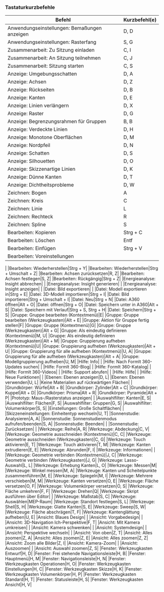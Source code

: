 

### Tastaturkurzbefehle

|Befehl|Kurzbefehl(e)|
| -- | -- |
|Anwendungseinstellungen: Bemaßungen anzeigen|D, D|
|Anwendungseinstellungen: Rasterfang|S, G|
|Zusammenarbeit: Zu Sitzung einladen|C, I|
|Zusammenarbeit: An Sitzung teilnehmen|C, J|
|Zusammenarbeit: Sitzung starten|C, S|
|Anzeige: Umgebungsschatten|D, A|
|Anzeige: Achsen|D, Z|
|Anzeige: Rückseiten|D, B|
|Anzeige: Kanten|D, E|
|Anzeige: Linien verlängern|D, X|
|Anzeige: Raster|D, G|
|Anzeige: Begrenzungsrahmen für Gruppen|B, B|
|Anzeige: Verdeckte Linien|D, H|
|Anzeige: Monotone Oberflächen|D, M|
|Anzeige: Nordpfeil|D, N|
|Anzeige: Schatten|D, S|
|Anzeige: Silhouetten|D, O|
|Anzeige: Skizzenartige Linien|D, K|
|Anzeige: Dünne Kanten|D, T|
|Anzeige: Dichtheitsprobleme|D, W|
|Zeichnen: Bogen|A|
|Zeichnen: Kreis|C|
|Zeichnen: Linie|L|
|Zeichnen: Rechteck|R|
|Zeichnen: Spline|S|
|Bearbeiten: Kopieren|Strg + C|
|Bearbeiten: Löschen|Entf|
|Bearbeiten: Einfügen|Strg + V|
|Bearbeiten: Voreinstellungen|
|
|Bearbeiten: Wiederherstellen|Strg + Y|
|Bearbeiten: Wiederherstellen|Strg + Umschalt + Z|
|Bearbeiten: Achsen zurücksetzen|R, Z|
|Bearbeiten: Achsen festlegen|S, Z|
|Bearbeiten: Rückgängig|Strg + Z|
|Energieanalyse: Insight abbrechen|
|
|Energieanalyse: Insight generieren|
|
|Energieanalyse: Insight anzeigen|
|
|Datei: Bild exportieren|
|
|Datei: Modell exportieren in|Strg + E|
|Datei: 3D-Modell importieren|Strg + I|
|Datei: Bild importieren|Strg + Umschalt + I|
|Datei: Neu|Strg + N|
|Datei: A360 öffnen|Alt + O|
|Datei: öffnen|Strg + O|
|Datei: Speichern unter in A360|Alt + S|
|Datei: Speichern mit Verlauf|Strg + S, Strg + H|
|Datei: Speichern|Strg + S|
|Gruppe: Gruppe bearbeiten (Kontextmenü)|E|
|Gruppe: Gruppe bearbeiten (Werkzeugkasten)|Alt + E|
|Gruppe: Aktion für Gruppe fertig stellen|F|
|Gruppe: Gruppe (Kontextmenü)|G|
|Gruppe: Gruppe (Werkzeugkasten)|Alt + G|
|Gruppe: Als eindeutig definieren (Kontextmenü)|M, U|
|Gruppe: Als eindeutig definieren (Werkzeugkasten)|Alt + M|
|Gruppe: Gruppierung aufheben (Kontextmenü)|U|
|Gruppe: Gruppierung aufheben (Werkzeugkasten)|Alt + U|
|Gruppe: Gruppierung für alle aufheben (Kontextmenü)|U, A|
|Gruppe: Gruppierung für alle aufheben (Werkzeugkasten)|Alt + A|
|Gruppe: Modellgruppierung aufheben|U, M|
|Hilfe: Info|
|
|Hilfe: Nach FormIt 360-Updates suchen|
|
|Hilfe: FormIt 360-Blog|
|
|Hilfe: FormIt 360-Katalog|
|
|Hilfe: FormIt 360-Videos|
|
|Hilfe: Support abrufen|
|
|Hilfe: Hilfe|
|
|Hilfe: Neue Funktionen|
|
|Ebenen: Ebenen anzeigen|D, L|
|Ebenen: Ebenen verwenden|U, L|
|Keine Materialien auf rückwärtigen Flächen|
|
|Grundkörper: Würfel|Alt + B|
|Grundkörper: Zylinder|Alt + C|
|Grundkörper: Kuppel|Alt + D|
|Grundkörper: Prisma|Alt + R|
|Grundkörper: Pyramide|Alt + P|
|Prototyp: Maus-/Rasterstatus anzeigen|
|
|Auswahlfilter: Kanten|E, S|
|Auswahlfilter: Flächen|F, S|
|Auswahlfilter: Gruppen|G, S|
|Auswahlfilter: Volumenkörper|S, S|
|Einstellungen: Große Schaltflächen|
|
|Skizzeneinstellungen: Einheitentyp wechseln|U, T|
|Sonnenstudie: Analysieren|A, A|
|Sonnenstudie: Sonnenstudienmodus aufrufen/beenden|S, A|
|Sonnenstudie: Beenden|
|
|Sonnenstudie: Zurücksetzen|
|
|Werkzeuge: Reihe|A, R|
|Werkzeuge: Abdeckung|C, V|
|Werkzeuge: Geometrie ausschneiden (Kontextmenü)|C, C|
|Werkzeuge: Geometrie ausschneiden (Werkzeugkasten)|C, G|
|Werkzeuge: Touch aktivieren|E, T|
|Werkzeuge: Touch aktivieren|T, M|
|Werkzeuge: Kanten extrudieren|E, E|
|Werkzeuge: Abrunden|F, I|
|Werkzeuge: Informationen|
|
|Werkzeuge: Geometrie verbinden (Kontextmenü)|J, C|
|Werkzeuge: Geometrie verbinden (Werkzeugkasten)|J, G|
|Werkzeuge: Lasso-Auswahl|L, L|
|Werkzeuge: Erhebung Kanten|L, O|
|Werkzeuge: Messen|M|
|Werkzeuge: Winkel messen|M, A|
|Werkzeuge: Kanten und Scheitelpunkte zusammenführen|M, E|
|Werkzeuge: Spiegeln|M, I|
|Werkzeuge: Mehrere verschieben|M, M|
|Werkzeuge: Kanten versetzen|O, E|
|Werkzeuge: Fläche versetzen|O, F|
|Werkzeuge: Volumenkörper versetzen|O, S|
|Werkzeuge: Fläche umkehren|F, F|
|Werkzeuge: Drehen|Q|
|Werkzeuge: Skript ausführen über Editor|
|
|Werkzeuge: Maßstab|S, C|
|Werkzeuge: Auswählen|MEP-Raum|
|Werkzeuge: Standort festlegen|S, L|
|Werkzeuge: Shell|S, H|
|Werkzeuge: Glatte Kanten|S, E|
|Werkzeuge: Sweep|S, W|
|Werkzeuge: Fläche abschrägen|T, F|
|Werkzeuge: Kantenglättung aufheben|U, E|
|Ansicht: Blaues Design|
|
|Ansicht: Vorgabedesign|
|
|Ansicht: 3D-Navigation Ich-Perspektive|F, T|
|Ansicht: Mit Kamera umkreisen|
|
|Ansicht: Kamera schwenken|
|
|Ansicht: Systemdesign|
|
|Ansicht: Perspektive wechseln|
|
|Ansicht: Von oben|Z, T|
|Ansicht: Alles zoomen|Z, A|
|Ansicht: Alles zoomen|Z, E|
|Ansicht: Alles zoomen|Z, Z|
|Ansicht: Zoom alle Bilder|Z, I|
|Ansicht: Kamera-Zoom|
|
|Ansicht: Auszoomen|
|
|Ansicht: Auswahl zoomen|Z, S|
|Fenster: Werkzeugkasten Entwurf|H, D|
|Fenster: Frei stehende Navigationsleiste|H, B|
|Fenster: Hauptmenü|H, M|
|Fenster: Navigationsleiste|H, N|
|Fenster: Werkzeugkasten Operationen|H, O|
|Fenster: Werkzeugkasten Einstellungen|H, C|
|Fenster: Werkzeugkasten Skizze|H, K|
|Fenster: Werkzeugkasten Volumenkörper|H, P|
|Fenster: Werkzeugkasten Standard|H, T|
|Fenster: Statusleiste|H, S|
|Fenster: Werkzeugkasten Ansicht|H, V|

